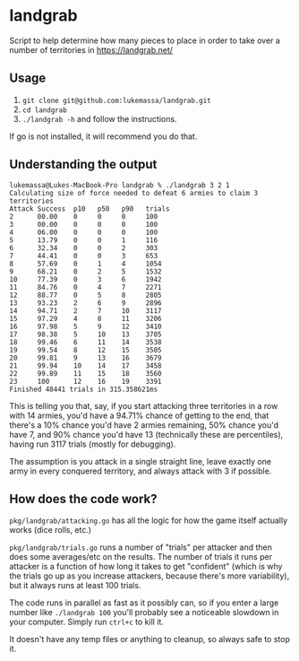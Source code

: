 # landgrab

Script to help determine how many pieces to place in order to take over a number of territories in https://landgrab.net/

## Usage

1. `git clone git@github.com:lukemassa/landgrab.git`
2. `cd landgrab`
3. `./landgrab -h` and follow the instructions.

If go is not installed, it will recommend you do that.

## Understanding the output

```
lukemassa@Lukes-MacBook-Pro landgrab % ./landgrab 3 2 1          
Calculating size of force needed to defeat 6 armies to claim 3 territories
Attack Success  p10   p50   p90   trials
2      00.00    0     0     0     100
3      00.00    0     0     0     100
4      06.00    0     0     0     100
5      13.79    0     0     1     116
6      32.34    0     0     2     303
7      44.41    0     0     3     653
8      57.69    0     1     4     1054
9      68.21    0     2     5     1532
10     77.39    0     3     6     1942
11     84.76    0     4     7     2271
12     88.77    0     5     8     2805
13     93.23    2     6     9     2896
14     94.71    2     7     10    3117
15     97.29    4     8     11    3206
16     97.98    5     9     12    3410
17     98.38    5     10    13    3705
18     99.46    6     11    14    3538
19     99.54    8     12    15    3505
20     99.81    9     13    16    3679
21     99.94    10    14    17    3458
22     99.89    11    15    18    3560
23     100      12    16    19    3391
Finished 48441 trials in 315.358621ms
```

This is telling you that, say, if you start attacking three territories in a row with 14 armies, you'd have a 94.71% chance of getting to the end, that there's a 10% chance you'd have 2 armies remaining, 50% chance you'd have 7, and 90% chance you'd have 13 (technically these are percentiles), having run 3117 trials (mostly for debugging).

The assumption is you attack in a single straight line, leave exactly one army in every conquered territory, and always attack with 3 if possible.

## How does the code work?

`pkg/landgrab/attacking.go` has all the logic for how the game itself actually works (dice rolls, etc.)

`pkg/landgrab/trials.go` runs a number of "trials" per attacker and then does some averages/etc on the results. The number of trials it runs per attacker is a function of how long it takes to get "confident" (which is why the trials go up as you increase attackers, because there's more variability), but it always runs at least 100 trials.

The code runs in parallel as fast as it possibly can, so if you enter a large number like `./landgrab 100` you'll probably see a noticeable slowdown in your computer. Simply run `ctrl+c` to kill it.

It doesn't have any temp files or anything to cleanup, so always safe to stop it.
